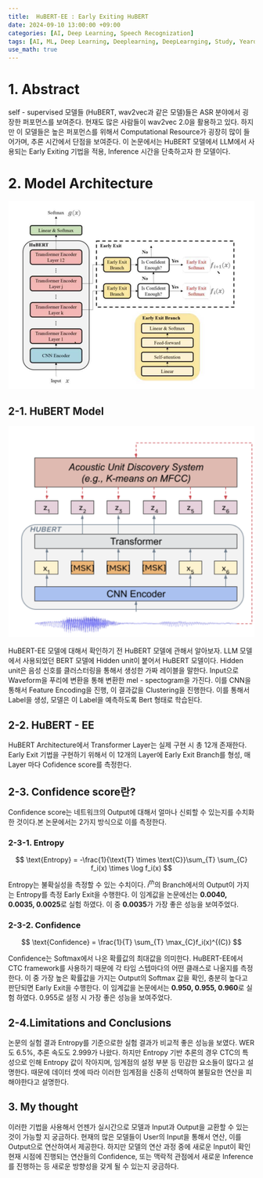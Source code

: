 ```yaml
---
title:  HuBERT-EE : Early Exiting HuBERT
date: 2024-09-10 13:00:00 +09:00
categories: [AI, Deep Learning, Speech Recognization]
tags: [AI, ML, Deep Learning, Deeplearning, DeepLearnging, Study, Yeardream, Model, ASR]		# TAG는 반드시 소문자로 이루어져야함!
use_math: true
---
```


# 1. Abstract
self - supervised 모델들 (HuBERT, wav2vec과 같은 모델)들은 ASR 분야에서 굉장한 퍼포먼스를 보여준다. 현재도 많은 사람들이 wav2vec 2.0을 활용하고 있다. 하지만 이 모델들은 높은 퍼포먼스를 위해서 Computational Resource가 굉장히 많이 들어가며, 추론 시간에서 단점을 보여준다. 이 논문에서는 HuBERT 모델에서 LLM에서 사용되는 Early Exiting 기법을 적용, Inference 시간을 단축하고자 한 모델이다.

# 2. Model Architecture
![HuBERT-EE](../assets/img/HuBERT%20-%20EE/HuBERT-EE.png)

## 2-1. HuBERT Model
![HuBERT](../assets/img/HuBERT%20-%20EE/HuBERT.png)

 HuBERT-EE 모델에 대해서 확인하기 전 HuBERT 모델에 관해서 알아보자. LLM 모델에서 사용되었던 BERT 모델에 Hidden unit이 붙어서 HuBERT 모델이다. Hidden unit은 음성 신호를 클러스터링을 통해서 생성한 가짜 레이블을 말한다.
 Input으로 Waveform을 푸리에 변환을 통해 변환한 mel - spectogram을 가진다. 이를 CNN을 통해서 Feature Encoding을 진행, 이 결과값을 Clustering을 진행한다. 이를 통해서 Label을 생성, 모델은 이 Label을 예측하도록 Bert 형태로 학습된다.

## 2-2. HuBERT - EE
 HuBERT Architecture에서 Transformer Layer는 실제 구현 시 총 12개 존재한다. Early Exit 기법을 구현하기 위해서 이 12개의 Layer에 Early Exit Branch를 형성, 매 Layer 마다 Cofidence score를 측정한다.

## 2-3. Confidence score란?
 Confidence score는 네트워크의 Output에 대해서 얼마나 신뢰할 수 있는지를 수치화한 것이다.본 논문에서는 2가지 방식으로 이를 측정한다.
### 2-3-1. Entropy
$$
\text{Entropy}  = -\frac{1}{\text{T} \times \text{C}}\sum_{T} \sum_{C} f_i(x) \times \log f_i(x)
$$

Entropy는 불확실성을 측정할 수 있는 수치이다. $i^{th}$의 Branch에서의 Output이 가지는 Entropy를 측정 Early Exit을 수행한다.
이 임계값을 논문에선는 **0.0040, 0.0035, 0.0025**로 실험 하였다. 이 중 **0.0035**가 가장 좋은 성능을 보여주었다.

### 2-3-2. Confidence
$$
\text{Confidence} = \frac{1}{T} \sum_{T} \max_{C}f_i(x)^{(C)}
$$

Confidence는 Softmax에서 나온 확률값의 최대값을 의미한다. HuBERT-EE에서 CTC framework를 사용하기 때문에 각 타임 스텝마다의 어떤 클래스로 나올지를 측정한다. 이 중 가장 높은 확률값을 가지는 Output의 Softmax 값을 확인, 충분히 높다고 판단되면 Early Exit을 수행한다.
이 임계값을 논문에서는 **0.950, 0.955, 0.960**로 실험 하였다. 0.955로 설정 시 가장 좋은 성능을 보여주었다.

## 2-4.Limitations and Conclusions
논문의 실험 결과 Entropy를 기준으로한 실험 결과가 비교적 좋은 성능을 보였다. WER도 6.5%, 추론 속도도 2.999가 나왔다. 하지만 Entropy 기반 추론의 경우 CTC의 특성으로 인해 Entropy 값이 작아지며, 임계점의 설정 부분 등 민감한 요소들이 많다고 설명한다. 때문에 데이터 셋에 따라 이러한 임계점을 신중히 선택하여 불필요한 연산을 피해야한다고 설명한다.

## 3. My thought
이러한 기법을 사용해서 언젠가 실시간으로 모델과 Input과 Output을 교환할 수 있는 것이 가능할 지 궁금하다. 현재의 많은 모델들이 User의 Input을 통해서 연산, 이를 Output으로 연산하여서 제공한다. 하지만 모델의 연산 과정 중에 새로운 Input이 확인 현재 시점에 진행되는 연산들의 Confidence, 또는 맥락적 관점에서 새로운 Inference를 진행하는 등 새로운 방향성을 갖게 될 수 있는지 궁금하다.